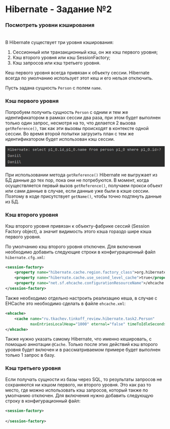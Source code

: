 # Hibernate - Задание №2

### Посмотреть уровни кэширования<br/><br/>

В Hibernate существует три уровня кэширования:

1. Сессионный или транзакционный кэш, он же кэш первого уровня;
2. Кэш второго уровня или кэш SessionFactory;
3. Кэш запросов или кэш третьего уровня.

Кеш первого уровня всегда привязан к объекту сессии. Hibernate всегда 
по умолчанию использует этот кеш и его нельзя отключить. 

Пусть задана сущность `Person` с полем `name`.

### Кэш первого уровня

Попробуем получить сущность `Person` с одним и тем же идентификатором в рамках сессии два раза, при этом будет 
выполнен только один запрос, несмотря на то, что делается 2 вызова `getReference()`, 
так как эти вызовы происходят в контексте одной сессии. Во время второй попытки 
загрузить план с тем же идентификатором будет использован кэш сессии.

![Кэш первого уровня](Task2.1.png)

При использовании метода `getReference()` Hibernate не выгружает из БД 
данные до тех пор, пока они не потребуются. В момент, когда осуществляется
первый вызов `getReference()`, получаем прокси объект или сами данные 
в случае, если данные уже были в кэше сессии. Поэтому в коде присутствует
`getName()`, чтобы точно подтянуть данные из БД.

### Кэш второго уровня
Кэш второго уровня привязан к объекту-фабрике сессий (Session Factory object), 
а значит видимость этого кэша гораздо шире кэша первого уровня.

По умолчанию кэш второго уровня отключен. Для включения необходимо добавить 
следующие строки в конфигурационный файл `hibernate.cfg.xml`:
```xml
<session-factory>
    <property name="hibernate.cache.region.factory_class">org.hibernate.cache.ehcache.SingletonEhCacheRegionFactory</property>
    <property name="hibernate.cache.use_second_level_cache">true</property>
    <property name="net.sf.ehcache.configurationResourceName">/ehcache.xml</property>
</session-factory>
```

Также необходимо отдельно настроить реализацию кеша, в случае с EHCache это необходимо 
сделать в файле `ehcache.xml`:
```xml
<ehcache>
    <cache name="ru.tkachev.tinkoff_review.hibernate.task2.Person"
           maxEntriesLocalHeap="1000" eternal="false" timeToIdleSeconds="300" timeToLiveSeconds="600"/>
</ehcache>
```

Также нужно указать самому Hibernate, что именно кешировать, с помощью аннотации `@Cache`. 
Только после этих действий кэш второго уровня будет включен и в рассматриваемом примере будет 
выполнен только 1 запрос в базу.

### Кэш третьего уровня
Если получать сущности из базы через SQL, то результаты запросов не сохраняются 
ни кэшом первого, ни второго уровня. Это как раз то место, где можно использовать 
кэш запросов, который также по умолчанию отключен. Для включения нужно добавить 
следующую строку в конфигурационный файл: 
```xml
<session-factory>
    
</session-factory>
```